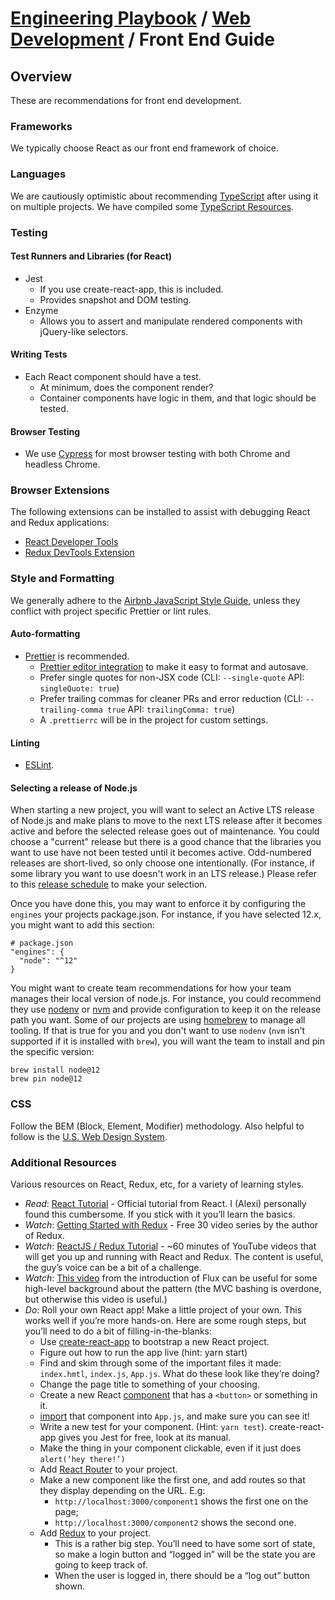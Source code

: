 # [Engineering Playbook](../../README.md) / [Web Development](../README.md) / Front End Guide

## Overview

These are recommendations for front end development.

### Frameworks

We typically choose React as our front end framework of choice.

### Languages

We are cautiously optimistic about recommending
[TypeScript](https://www.typescriptlang.org/) after using it on
multiple projects. We have compiled some [TypeScript
Resources](./typescript.md).

### Testing

#### Test Runners and Libraries (for React)

- Jest
  - If you use create-react-app, this is included.
  - Provides snapshot and DOM testing.
- Enzyme
  - Allows you to assert and manipulate rendered components with jQuery-like selectors.

#### Writing Tests

- Each React component should have a test.
  - At minimum, does the component render?
  - Container components have logic in them, and that logic should be tested.

#### Browser Testing

- We use [Cypress](https://www.cypress.io) for most browser testing with both Chrome and headless Chrome.

### Browser Extensions

The following extensions can be installed to assist with debugging React and Redux applications:

- [React Developer Tools](https://github.com/facebook/react-devtools#installation)
- [Redux DevTools Extension](http://extension.remotedev.io/#redux-devtools-extension)

### Style and Formatting

We generally adhere to the [Airbnb JavaScript Style Guide](https://github.com/airbnb/javascript), unless they conflict with project specific Prettier or lint rules.

#### Auto-formatting

- [Prettier](https://prettier.io) is recommended.
  - [Prettier editor integration](https://prettier.io/docs/en/editors.html) to make it easy to format and autosave.
  - Prefer single quotes for non-JSX code (CLI: `--single-quote` API: `singleQuote: true`)
  - Prefer trailing commas for cleaner PRs and error reduction (CLI: `--trailing-comma true` API: `trailingComma: true`)
  - A `.prettierrc` will be in the project for custom settings.

#### Linting

- [ESLint](https://eslint.org).

#### Selecting a release of Node.js

When starting a new project, you will want to select an Active LTS release of Node.js and make plans to move to the next LTS release after it becomes active and before the selected release goes out of maintenance. You could choose a "current" release but there is a good chance that the libraries you want to use have not been tested until it becomes active. Odd-numbered releases are short-lived, so only choose one intentionally. (For instance, if some library you want to use doesn't work in an LTS release.) Please refer to this [release schedule](https://nodejs.org/en/about/releases/) to make your selection.

Once you have done this, you may want to enforce it by configuring the `engines` your projects package.json. For instance, if you have selected 12.x, you might want to add this section:

```
# package.json
"engines": {
  "node": "^12"
}
```

You might want to create team recommendations for how your team manages their local version of node.js. For instance, you could recommend they use [nodenv](https://github.com/nodenv/nodenv) or [nvm](https://github.com/nvm-sh/nvm) and provide configuration to keep it on the release path you want. Some of our projects are using [homebrew](https://brew.sh/) to manage all tooling. If that is true for you and you don't want to use `nodenv` (`nvm` isn't supported if it is installed with `brew`), you will want the team to install and pin the specific version:

```
brew install node@12
brew pin node@12
```

### CSS

Follow the BEM (Block, Element, Modifier) methodology. Also helpful to follow is the [U.S. Web Design System](https://designsystem.digital.gov/components/).

### Additional Resources

Various resources on React, Redux, etc, for a variety of learning styles.

- _Read_: [React Tutorial](https://reactjs.org/tutorial/tutorial.html) - Official tutorial from React. I (Alexi) personally found this cumbersome. If you stick with it you’ll learn the basics.
- _Watch_: [Getting Started with Redux](https://egghead.io/courses/getting-started-with-redux) - Free 30 video series by the author of Redux.
- _Watch_: [ReactJS / Redux Tutorial](https://www.youtube.com/playlist?list=PL55RiY5tL51rrC3sh8qLiYHqUV3twEYU_) - ~60 minutes of YouTube videos that will get you up and running with React and Redux. The content is useful, the guy’s voice can be a bit of a challenge.
- _Watch_: [This video](https://www.youtube.com/watch?list=PLb0IAmt7-GS188xDYE-u1ShQmFFGbrk0v&v=nYkdrAPrdcw) from the introduction of Flux can be useful for some high-level background about the pattern (the MVC bashing is overdone, but otherwise this video is useful.)
- _Do_: Roll your own React app! Make a little project of your own. This works well if you’re more hands-on. Here are some rough steps, but you’ll need to do a bit of filling-in-the-blanks:
  - Use [create-react-app](https://github.com/facebookincubator/create-react-app) to bootstrap a new React project.
  - Figure out how to run the app live (hint: yarn start)
  - Find and skim through some of the important files it made: `index.hmtl`, `index.js`, `App.js`. What do these look like they’re doing?
  - Change the page title to something of your choosing.
  - Create a new React [component](https://reactjs.org/docs/react-component.html) that has a `<button>` or something in it.
  - [import](https://developer.mozilla.org/en-US/docs/Web/JavaScript/Reference/Statements/import) that component into `App.js`, and make sure you can see it!
  - Write a new test for your component. (Hint: `yarn test`). create-react-app gives you Jest for free, look at its manual.
  - Make the thing in your component clickable, even if it just does `alert(‘hey there!’)`
  - Add [React Router](https://github.com/ReactTraining/react-router) to your project.
  - Make a new component like the first one, and add routes so that they display depending on the URL. E.g:
    - `http://localhost:3000/component1` shows the first one on the page;
    - `http://localhost:3000/component2` shows the second one.
  - Add [Redux](https://redux.js.org/) to your project.
    - This is a rather big step. You’ll need to have some sort of state, so make a login button and “logged in” will be the state you are going to keep track of.
    - When the user is logged in, there should be a “log out” button shown.
